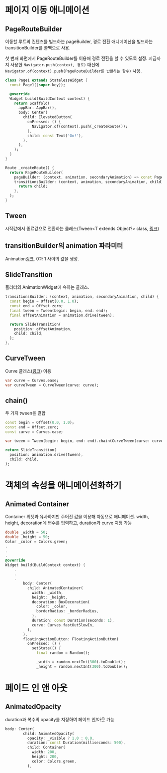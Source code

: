# 페이지 이동 애니메이션

## PageRouteBuilder

이동할 루트의 컨텐츠를 빌드하는 pageBuilder, 경로 전환 애니메이션을 빌드하는 transitionBuilder를 콜백으로 사용.

첫 번째 화면에서 PageRouteBuilder를 이용해 경로 전환을 할 수 있도록 설정. 지금까지 사용한 `Navigator.push(context, 경로)` 대신에 `Navigator.of(context).push(PageRouteBuilder를 반환하는 함수)` 사용.

```dart
class Page1 extends StatelessWidget {
  const Page1({super.key});

  @override
  Widget build(BuildContext context) {
    return Scaffold(
      appBar: AppBar(),
      body: Center(
        child: ElevatedButton(
          onPressed: () {
            Navigator.of(context).push(_createRoute());
          },
          child: const Text('Go!'),
        ),
      ),
    );
  }
}

Route _createRoute() {
  return PageRouteBuilder(
    pageBuilder: (context, animation, secondaryAnimation) => const Page2(),
    transitionsBuilder: (context, animation, secondaryAnimation, child) {
      return child;
    },
  );
}
```

## Tween

시작값에서 종료값으로 전환하는 클래스(Tween<T extends Object?> class, [링크](https://api.flutter.dev/flutter/animation/Tween-class.html))

## transitionBuilder의 animation 파라미터

Animation<double>[링크](https://docs.flutter.dev/ui/animations/tutorial#animationdouble). 0과 1 사이의 값을 생성.

## SlideTransition

플러터의 AnimationWidget에 속하는 클래스.

```dart
transitionsBuilder: (context, animation, secondaryAnimation, child) {
  const begin = Offset(0.0, 1.0);
  const end = Offset.zero;
  final tween = Tween(begin: begin, end: end);
  final offsetAnimation = animation.drive(tween);

  return SlideTransition(
    position: offsetAnimation,
    child: child,
  );
},
```

## CurveTween

Curve 클래스([링크](https://api.flutter.dev/flutter/animation/Curves-class.html)) 이용

```dart
var curve = Curves.ease;
var curveTween = CurveTween(curve: curve);
```

## chain()

두 가지 tween을 결합

```dart
const begin = Offset(0.0, 1.0);
const end = Offset.zero;
const curve = Curves.ease;

var tween = Tween(begin: begin, end: end).chain(CurveTween(curve: curve));

return SlideTransition(
  position: animation.drive(tween),
  child: child,
);
```

# 객체의 속성을 애니메이션화하기

## Animated Container

Container 위젯과 유사하지만 주어진 값을 이용해 자동으로 애니메이션. width, height, decoration에 변수를 입력하고, duration과 curve 지정 가능

```dart
double _width = 50;
double _height = 50;
Color _color = Colors.green;
.
.
.
@override
Widget build(BuildContext context) {
    .
    .
    .
        body: Center(
          child: AnimatedContainer(
            width: _width,
            height: _height,
            decoration: BoxDecoration(
              color: _color,
              borderRadius: _borderRadius,
            ),
            duration: const Duration(seconds: 1),
            curve: Curves.fastOutSlowIn,
          ),
        ),
        floatingActionButton: FloatingActionButton(
          onPressed: () {
            setState(() {
              final random = Random();

              _width = random.nextInt(300).toDouble();
              _height = random.nextInt(300).toDouble();

```

# 페이드 인 앤 아웃

## AnimatedOpacity
duration과 복수의 opacity를 지정하여 페이드 인/아웃 가능

```dart
body: Center(
        child: AnimatedOpacity(
          opacity: _visible ? 1.0 : 0.0,
          duration: const Duration(milliseconds: 500),
          child: Container(
            width: 200,
            height: 200,
            color: Colors.green,
          ),

```
